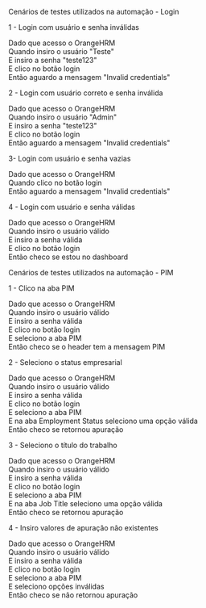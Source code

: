 Cenários de testes utilizados na automação - Login

1 - Login com usuário e senha inválidas

Dado que acesso o OrangeHRM <br/>
Quando insiro o usuário "Teste"<br/>
E insiro a senha "teste123"<br/>
E clico no botão login<br/>
Então aguardo a mensagem "Invalid credentials"

2 - Login com usuário correto e senha inválida

Dado que acesso o OrangeHRM<br/>
Quando insiro o usuário "Admin"<br/>
E insiro a senha "teste123"<br/>
E clico no botão login<br/>
Então aguardo a mensagem "Invalid credentials"<br/>

3- Login com usuário e senha vazias

Dado que acesso o OrangeHRM<br/>
Quando clico no botão login<br/>
Então aguardo a mensagem "Invalid credentials"<br/>

4 - Login com usuário e senha válidas

Dado que acesso o OrangeHRM<br/>
Quando insiro o usuário válido<br/>
E insiro a senha válida<br/>
E clico no botão login<br/>
Então checo se estou no dashboard<br/>

Cenários de testes utilizados na automação - PIM

1 - Clico na aba PIM

Dado que acesso o OrangeHRM<br/>
Quando insiro o usuário válido<br/>
E insiro a senha válida<br/>
E clico no botão login<br/>
E seleciono a aba PIM<br/>
Então checo se o header tem a mensagem PIM<br/>

2 - Seleciono o status empresarial

Dado que acesso o OrangeHRM<br/>
Quando insiro o usuário válido<br/>
E insiro a senha válida<br/>
E clico no botão login<br/>
E seleciono a aba PIM<br/>
E na aba Employment Status seleciono uma opção válida<br/>
Então checo se retornou apuração<br/>

3 - Seleciono o título do trabalho

Dado que acesso o OrangeHRM<br/>
Quando insiro o usuário válido<br/>
E insiro a senha válida<br/>
E clico no botão login<br/>
E seleciono a aba PIM<br/>
E na aba Job Title seleciono uma opção válida<br/>
Então checo se retornou apuração<br/>

4 - Insiro valores de apuração não existentes

Dado que acesso o OrangeHRM<br/>
Quando insiro o usuário válido<br/>
E insiro a senha válida<br/>
E clico no botão login<br/>
E seleciono a aba PIM<br/>
E seleciono opções inválidas<br/>
Então checo se não retornou apuração<br/>
